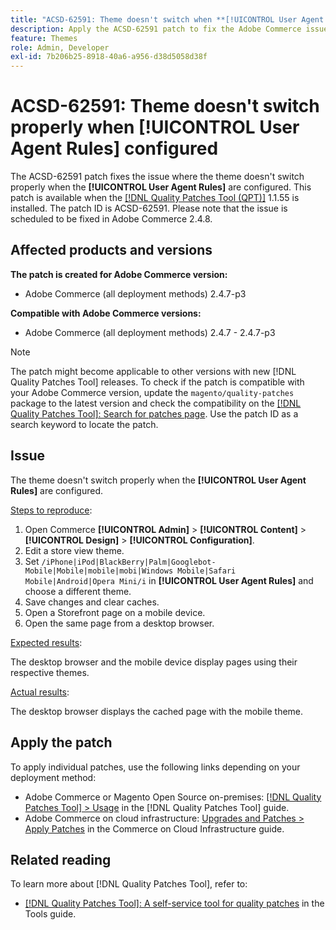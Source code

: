 ```yaml
---
title: "ACSD-62591: Theme doesn't switch when **[!UICONTROL User Agent Rules]** configured"
description: Apply the ACSD-62591 patch to fix the Adobe Commerce issue where the theme doesn't switch properly when the **[!UICONTROL User Agent Rules]** are configured.
feature: Themes
role: Admin, Developer
exl-id: 7b206b25-8918-40a6-a956-d38d5058d38f
---
```

# ACSD-62591: Theme doesn't switch properly when [!UICONTROL User Agent Rules] configured

The ACSD-62591 patch fixes the issue where the theme doesn't switch properly when the **[!UICONTROL User Agent Rules]** are configured. This patch is available when the [[!DNL Quality Patches Tool (QPT)]](https://experienceleague.adobe.com/help/tools/quality-patches-tool/quality-patches-tool-to-self-serve-quality-patches.md) 1.1.55 is installed. The patch ID is ACSD-62591. Please note that the issue is scheduled to be fixed in Adobe Commerce 2.4.8.

## Affected products and versions

**The patch is created for Adobe Commerce version:**
* Adobe Commerce (all deployment methods) 2.4.7-p3

**Compatible with Adobe Commerce versions:**
* Adobe Commerce (all deployment methods) 2.4.7 - 2.4.7-p3

>[!NOTE]
>
>The patch might become applicable to other versions with new [!DNL Quality Patches Tool] releases. To check if the patch is compatible with your Adobe Commerce version, update the `magento/quality-patches` package to the latest version and check the compatibility on the [[!DNL Quality Patches Tool]: Search for patches page](https://experienceleague.adobe.com/tools/commerce-quality-patches/index.html). Use the patch ID as a search keyword to locate the patch.

## Issue

The theme doesn't switch properly when the **[!UICONTROL User Agent Rules]** are configured.

<u>Steps to reproduce</u>:

1. Open Commerce **[!UICONTROL Admin]** > **[!UICONTROL Content]** > **[!UICONTROL Design]** > **[!UICONTROL Configuration]**.
1. Edit a store view theme.
1. Set `/iPhone|iPod|BlackBerry|Palm|Googlebot-Mobile|Mobile|mobile|mobi|Windows Mobile|Safari Mobile|Android|Opera Mini/i` in **[!UICONTROL User Agent Rules]** and choose a different theme.
1. Save changes and clear caches.
1. Open a Storefront page on a mobile device.
1. Open the same page from a desktop browser.

<u>Expected results</u>:

The desktop browser and the mobile device display pages using their respective themes.

<u>Actual results</u>:

The desktop browser displays the cached page with the mobile theme.

## Apply the patch

To apply individual patches, use the following links depending on your deployment method:

* Adobe Commerce or Magento Open Source on-premises: [[!DNL Quality Patches Tool] > Usage](/help/tools/quality-patches-tool/usage.md) in the [!DNL Quality Patches Tool] guide.
* Adobe Commerce on cloud infrastructure: [Upgrades and Patches > Apply Patches](https://experienceleague.adobe.com/docs/commerce-cloud-service/user-guide/develop/upgrade/apply-patches.html) in the Commerce on Cloud Infrastructure guide.


## Related reading

To learn more about [!DNL Quality Patches Tool], refer to:

* [[!DNL Quality Patches Tool]: A self-service tool for quality patches](/help/tools/quality-patches-tool/quality-patches-tool-to-self-serve-quality-patches.md) in the Tools guide.
